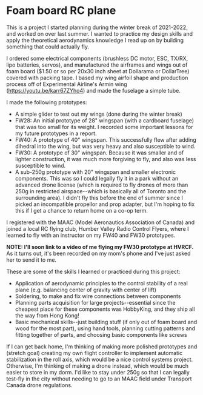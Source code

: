 # Foam board RC plane

This is a project I started planning during the winter break of 2021-2022, and worked on over last summer. I wanted to practice my design skills and apply the theoretical aerodynamics knowledge I read up on by building something that could actually fly. 

I ordered some electrical components (brushless DC motor, ESC, TX/RX, lipo batteries, servos), and manufactured the airframes and wings out of foam board ($1.50 or so per 20x30 inch sheet at Dollarama or DollarTree) covered with packing tape. I based my wing airfoil shape and production process off of Experimental Airline's Armin wing (https://youtu.be/karr67ZYho4) and made the fuselage a simple tube. 

I made the following prototypes:
* A simple glider to test out my wings (done during the winter break)
* FW28: An initial prototype of 28" wingspan (with a cardboard fuselage) that was too small for its weight. I recorded some important lessons for my future prototypes in a report.
* FW40: A prototype of 40" wingspan. This successfully flew after adding dihedral into the wing, but was very heavy and also susceptible to wind. 
* FW30: A prototype of 30" wingspan. Because it was smaller and of lighter construction, it was much more forgiving to fly, and also was less susceptible to wind.
* A sub-250g prototype with 20" wingspan and smaller electronic components. This was so I could legally fly it in a park without an advanced drone license (which is required to fly drones of more than 250g in restricted airspace--which is basically all of Toronto and the surrounding area). I didn't fly this before the end of summer since I picked an incompatible propellor and prop adapter, but I'm hoping to fix this if I get a chance to return home on a co-op term.

I registered with the MAAC (Model Aeronautics Association of Canada) and joined a local RC flying club, Humber Valley Radio Control Flyers, where I learned to fly with an instructor on my FW40 and FW30 prototypes. 

**NOTE: I'll soon link to a video of me flying my FW30 prototype at HVRCF.** As it turns out, it's been recorded on my mom's phone and I've just asked her to send it to me.

These are some of the skills I learned or practiced during this project:
* Application of aerodynamic principles to the control stability of a real plane (e.g. balancing center of gravity with center of lift)
* Soldering, to make and fix wire connections between components
* Planning parts acquisition for large projects--essential since the cheapest place for these components was HobbyKing, and they ship all the way from Hong Kong!
* Basic mechanical skills--just building stuff (if only out of foam board and wood for the most part), using hand tools, planning cutting patterns and fitting together of parts, and choosing basic components like screws

If I can get back home, I'm thinking of making more polished prototypes and (stretch goal) creating my own flight controller to implement automatic stabilization in the roll axis, which would be a nice control systems project. Otherwise, I'm thinking of making a drone instead, which would be much easier to store in my dorm. I'd like to stay under 250g so that I can legally test-fly in the city without needing to go to an MAAC field under Transport Canada drone regulations.
